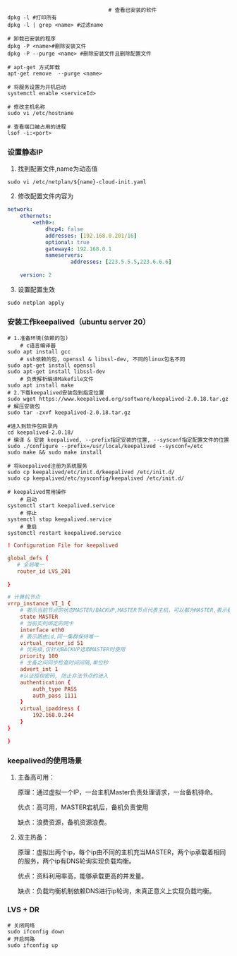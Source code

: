 

~~~shell
								# 查看已安装的软件
dpkg -l #打印所有
dpkg -l | grep <name> #过滤name

# 卸载已安装的程序
dpkg -P <name>#删除安装文件
dpkg -P --purge <name> #删除安装文件且删除配置文件

# apt-get 方式卸载
apt-get remove  --purge <name>

# 将服务设置为开机启动
systemctl enable <serviceId>

# 修改主机名称
sudo vi /etc/hostname

# 查看端口被占用的进程
lsof -i:<port>
~~~



### 设置静态IP

1. 找到配置文件,name为动态值

~~~shell
sudo vi /etc/netplan/${name}-cloud-init.yaml
~~~

2. 修改配置文件内容为
~~~yaml
network:
    ethernets:
        <eth0>:
            dhcp4: false
            addresses: [192.168.0.201/16]
            optional: true
            gateway4: 192.168.0.1
            nameservers:
                    addresses: [223.5.5.5,223.6.6.6]
 
    version: 2
~~~

3. 设置配置生效

~~~shell
sudo netplan apply
~~~



### 安装工作keepalived（ubuntu server 20）

~~~shell
# 1.准备环境(依赖的包)
	# c语言编译器
sudo apt install gcc
	# ssh依赖的包, openssl & libssl-dev, 不同的linux包名不同
sudo apt-get install openssl
sudo apt-get install libssl-dev
	# 负责解析编译Makefile文件
sudo apt install make
# 2.下载keepalived安装包到指定位置
sudo wget https://www.keepalived.org/software/keepalived-2.0.18.tar.gz
# 解压安装包
sudo tar -zxvf keepalived-2.0.18.tar.gz

#进入到软件包目录内
cd keepalived-2.0.18/
# 编译 & 安装 keepalived, --prefix指定安装的位置, --sysconf指定配置文件的位置
sudo ./configure --prefix=/usr/local/keepalived --sysconf=/etc
sudo make && sudo make install

# 将keepalived注册为系统服务
sudo cp keepalived/etc/init.d/keepalived /etc/init.d/
sudo cp keepalived/etc/sysconfig/keepalived /etc/init.d/

# keepalived常用操作
	# 启动
systemctl start keepalived.service
	# 停止
systemctl stop keepalived.service
	# 重启
systemctl restart keepalived.service
~~~



~~~conf
! Configuration File for keepalived

global_defs {
   # 全局唯一
   router_id LVS_201
   
}

# 计算机节点
vrrp_instance VI_1 {
	# 表示当前节点的状态MASTER/BACKUP,MASTER节点代表主机，可以都为MASTER,表示都接受请求,BACKUP表示备机,只有当master挂了才会变为MASTER，
    state MASTER
    # 当前实列绑定的网卡
	interface eth0
    # 表示路由id,同一集群保持唯一
	virtual_router_id 51
    # 优先级,仅针对BACKUP选取MASTER时使用
	priority 100
    # 主备之间同步检查时间间隔,单位秒
	advert_int 1
	#认证授权密码, 防止非法节点的进入
    authentication {
        auth_type PASS
        auth_pass 1111
    }
    virtual_ipaddress {
        192.168.0.244
    }
}

}
~~~

### keepalived的使用场景

1. 主备高可用：

   原理：通过虚拟一个IP，一台主机Master负责处理请求，一台备机待命。

   优点：高可用，MASTER宕机后，备机负责使用

   缺点：浪费资源，备机资源浪费。

   

2. 双主热备：

   原理：虚拟出两个ip，每个ip由不同的主机充当MASTER，两个ip承载着相同的服务，两个ip有DNS轮询实现负载均衡。

   优点：资料利用率高，能够承载更高的并发量。

   缺点：负载均衡机制依赖DNS进行ip轮询，未真正意义上实现负载均衡。

### LVS + DR

~~~shell
# 关闭网络
sudo ifconfig down
# 开启网路
sudo ifconfig up

~~~
